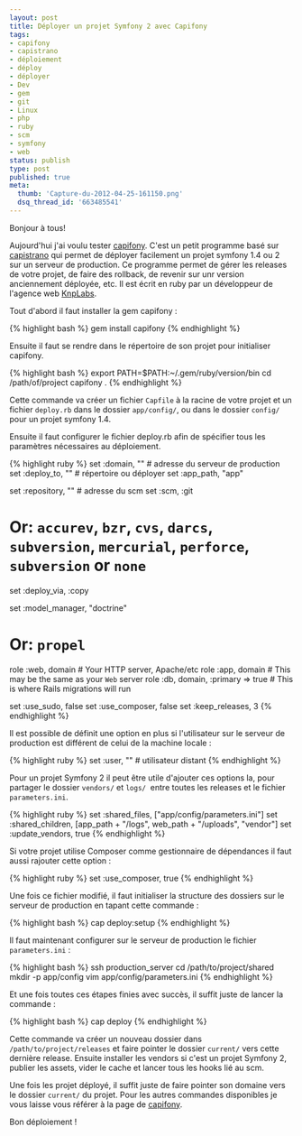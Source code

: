 ```yaml
---
layout: post
title: Déployer un projet Symfony 2 avec Capifony
tags:
- capifony
- capistrano
- déploiement
- déploy
- déployer
- Dev
- gem
- git
- Linux
- php
- ruby
- scm
- symfony
- web
status: publish
type: post
published: true
meta:
  thumb: 'Capture-du-2012-04-25-161150.png'
  dsq_thread_id: '663485541'
---
```

Bonjour à tous!

Aujourd'hui j'ai voulu tester [capifony](http://capifony.org/). C'est un petit programme basé sur [capistrano](https://github.com/capistrano/capistrano) qui permet de déployer facilement un projet symfony 1.4 ou 2 sur un serveur de production. Ce programme permet de gérer les releases de votre projet, de faire des rollback, de revenir sur unr version anciennement déployée, etc. Il est écrit en ruby par un développeur de l'agence web [KnpLabs](http://knplabs.fr/).

<!--break-->

Tout d'abord il faut installer la gem capifony :

{% highlight bash %}
gem install capifony
{% endhighlight %}

Ensuite il faut se rendre dans le répertoire de son projet pour initialiser capifony.

{% highlight bash %}
export PATH=$PATH:~/.gem/ruby/version/bin
cd /path/of/project
capifony .
{% endhighlight %}

Cette commande va créer un fichier `Capfile` à la racine de votre projet et un fichier `deploy.rb` dans le dossier `app/config/`, ou dans le dossier `config/` pour un projet symfony 1.4.

Ensuite il faut configurer le fichier deploy.rb afin de spécifier tous les paramètres nécessaires au déploiement.

{% highlight ruby %}
set :domain, "" # adresse du serveur de production
set :deploy_to, "" # répertoire ou déployer
set :app_path, "app"

set :repository, "" # adresse du scm
set :scm, :git
# Or: `accurev`, `bzr`, `cvs`, `darcs`, `subversion`, `mercurial`, `perforce`, `subversion` or `none`
set :deploy_via, :copy

set :model_manager, "doctrine"
# Or: `propel`

role :web, domain # Your HTTP server, Apache/etc
role :app, domain # This may be the same as your `Web` server
role :db, domain, :primary => true # This is where Rails migrations will run

set :use_sudo, false
set :use_composer, false
set :keep_releases, 3
{% endhighlight %}

Il est possible de définit une option en plus si l'utilisateur sur le serveur de production est différent de celui de la machine locale :

{% highlight ruby %}
set :user, "" # utilisateur distant
{% endhighlight %}

Pour un projet Symfony 2 il peut être utile d'ajouter ces options la, pour partager le dossier `vendors/` et `logs/`  entre toutes les releases et le fichier `parameters.ini`.

{% highlight ruby %}
set :shared_files,      ["app/config/parameters.ini"]
set :shared_children,     [app_path + "/logs", web_path + "/uploads", "vendor"]
set :update_vendors, true
{% endhighlight %}

Si votre projet utilise Composer comme gestionnaire de dépendances il faut aussi rajouter cette option :

{% highlight ruby %}
set :use_composer, true
{% endhighlight %}

Une fois ce fichier modifié, il faut initialiser la structure des dossiers sur le serveur de production en tapant cette commande :

{% highlight bash %}
cap deploy:setup
{% endhighlight %}

Il faut maintenant configurer sur le serveur de production le fichier `parameters.ini` :

{% highlight bash %}
ssh production_server
cd /path/to/project/shared
mkdir -p app/config
vim app/config/parameters.ini
{% endhighlight %}

Et une fois toutes ces étapes finies avec succès, il suffit juste de lancer la commande :

{% highlight bash %}
cap deploy
{% endhighlight %}

Cette commande va créer un nouveau dossier dans `/path/to/project/releases` et faire pointer le dossier `current/` vers cette dernière release. Ensuite installer les vendors si c'est un projet Symfony 2, publier les assets, vider le cache et lancer tous les hooks lié au scm.

Une fois les projet déployé, il suffit juste de faire pointer son domaine vers le dossier `current/` du projet.
Pour les autres commandes disponibles je vous laisse vous référer à la page de [capifony](http://capifony.org/).

Bon déploiement !

